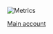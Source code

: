 


![Metrics](https://metrics.lecoq.io/rrisskyy?template=classic&config.timezone=Asia%2FSingapore)



[Main account](https://github.com/riskykrnawan)



